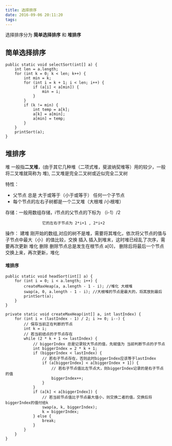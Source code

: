 ```yaml
---
title: 选择排序
date: 2016-09-06 20:11:20
tags:
---
```


选择排序分为 **简单选择排序** 和 **堆排序**

## 简单选择排序

	public static void selectSort(int[] a) {
		int len = a.length;
		for (int k = 0; k < len; k++) {
			int min = k;
			for (int i = k + 1; i < len; i++) {
				if (a[i] < a[min]) {
					min = i;
				}
			}
			if (k != min) {
				int temp = a[k];
				a[k] = a[min];
				a[min] = temp;
			}
		}
		printSort(a);
	}

## 堆排序

堆 一般指**二叉堆**，(由于其它几种堆（二项式堆，斐波纳契堆等）用的较少，一般将二叉堆就简称为
堆), 二叉堆是完全二叉树或近似完全二叉树

特性：
* 父节点 总是 大于或等于（小于或等于） 任何一个子节点
* 每个节点的左右子树都是一个二叉堆（大根堆 /小根堆）

存储：一般用数组存储，i节点的父节点的下标为 （i-1）/2

					它的左右子节点为 2*i+1 , 2*i+2

操作：
建堆 刚开始的数组,对应的树不是堆，需要将其堆化，依次将父节点的值与子节点中最大（小）的值比较，交换
插入 插入到堆末，这时堆已经乱了次序，需要再次更新 堆化
删除 删除节点总是发生在根节点 a[0]， 删除后将最后一个节点交换上来，再次更新，堆化


#### 堆排序
	public static void headSort(int[] a) {
		for (int i = 0; i < a.length; i++) {
			createMaxHeap(a, a.length - 1 - i); //堆化 大根堆 
			swap(a, 0, a.length - 1 - i); //大根堆的节点是最大的，将其放到最后
			printSort(a);
		}
	}

	private static void createMaxHeap(int[] a, int lastIndex) {
		for (int i = (lastIndex - 1) / 2; i >= 0; i--) {
			// 保存当前正在判断的节点
			int k = i;
			// 若当前结点的子节点存在
			while (2 * k + 1 <= lastIndex) {
				// biggerIndex 总是记录较大节点的值，先赋值为 当前判断节点的子节点
				int biggerIndex = 2 * k + 1;
				if (biggerIndex < lastIndex) {
					// 若右子节点存在，否则此时biggerIndex应该等于lastIndex
					if (a[biggerIndex] < a[biggerIndex + 1]) {
						// 若右子节点值比左节点大，则biggerIndex记录的是右子节点的值
						biggerIndex++;
					}
				}
				if (a[k] < a[biggerIndex]) {
					// 若当前节点值比子节点最大值小，则交换二者的值，交换后将biggerIndex的值付给k
					swap(a, k, biggerIndex);
					k = biggerIndex;
				} else {
					break;
				}
			}
		}
	}
